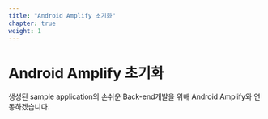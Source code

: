 ```yaml
---
title: "Android Amplify 초기화"
chapter: true
weight: 1
---
```


# Android Amplify 초기화

생성된 sample application의 손쉬운 Back-end개발을 위해 Android Amplify와 연동하겠습니다. 

